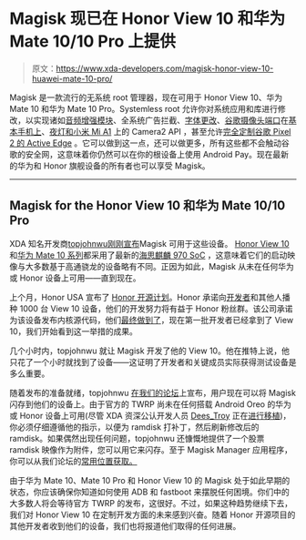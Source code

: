 # Magisk 现已在 Honor View 10 和华为 Mate 10/10 Pro 上提供

> 原文：<https://www.xda-developers.com/magisk-honor-view-10-huawei-mate-10-pro/>

Magisk 是一款流行的无系统 root 管理器，现在可用于 Honor View 10、华为 Mate 10 和华为 Mate 10 Pro。Systemless root 允许你对系统应用和库进行修改，以实现诸如[音频增强模块](https://forum.xda-developers.com/apps/magisk/magisk-dolby-atmos-r6-5-t3554616)、全系统广告拦截、[字体更改](https://www.xda-developers.com/magisk-blob-emoji-pixel-nexus-oreo/)、[谷歌摄像头端口](https://www.xda-developers.com/google-camera-mod-portrait-mode-lens-blur-4k-video/)在[基本手机上](https://www.xda-developers.com/pixel-2-google-camera-port-essential-phone/)、[夜灯和](https://www.xda-developers.com/enable-night-light-camera2-api-xiaomi-mi-a1-magisk/)[小米 Mi A1](https://www.xda-developers.com/xiaomi-mi-a1-xda-android-review/) 上的 Camera2 API ，甚至允许[完全定制谷歌 Pixel 2 的 Active Edge](https://www.xda-developers.com/customize-google-pixel-2-active-edge-sense-plus/) 。它可以做到这一点，还可以做更多，所有这些都不会触动谷歌的安全网，这意味着你仍然可以在你的根设备上使用 Android Pay。现在最新的华为和 Honor 旗舰设备的所有者也可以享受 Magisk。

* * *

## Magisk for the Honor View 10 和华为 Mate 10/10 Pro

XDA 知名开发商[topjohnwu](https://forum.xda-developers.com/member.php?u=4470081)[刚刚宣布](https://forum.xda-developers.com/honor-view-10/development/magisk-root-honor-view-10-mate-10-pro-t3749280)Magisk 可用于这些设备。 [Honor View 10](https://www.xda-developers.com/honor-view-10-mini-review/) 和[华为 Mate 10 系列](https://www.xda-developers.com/huawei-mate-10-pro-porsche-official/)都采用了最新的[海思麒麟 970 SoC](https://www.xda-developers.com/huawei-kirin-970-soc-details-cortex-a73/) ，这意味着它们的启动映像与大多数基于高通骁龙的设备略有不同。正因为如此，Magisk 从未在任何华为或 Honor 设备上可用——直到现在。

上个月，Honor USA 宣布了 [Honor 开源计划](https://www.xda-developers.com/honor-open-source-program-honor-view-10/)。Honor 承诺向[开发者](https://www.xda-developers.com/honor-announces-developers-honor-view-10-recipients/)和其他人播种 1000 台 View 10 设备，他们的开发努力将有益于 Honor 粉丝群。该公司承诺为该设备发布内核源代码，他们[最终做到了](https://www.xda-developers.com/honor-view-10-kernel-source-code-available/)，现在第一批开发者已经拿到了 View 10，我们开始看到这一举措的成果。

几个小时内，topjohnwu 就让 Magisk 开发了他的 View 10。他在推特上说，他只花了一个小时就找到了设备——这证明了开发者和关键成员实际获得测试设备是多么重要。

随着发布的准备就绪，topjohnwu [在我们的论坛](https://forum.xda-developers.com/honor-view-10/development/magisk-root-honor-view-10-mate-10-pro-t3749280)上宣布，用户现在可以将 Magisk 闪存到他们的设备上。由于官方的 TWRP 尚未在任何搭载 Android Oreo 的华为或 Honor 设备上可用(尽管 XDA 资深公认开发人员 [Dees_Troy](https://forum.xda-developers.com/member.php?u=912474) 正在[进行移植](https://twitter.com/MishaalRahman/status/963525560713523200))，你必须仔细遵循他的指示，以便为 ramdisk 打补丁，然后刷新修改后的 ramdisk。如果偶然出现任何问题，topjohnwu 还慷慨地提供了一个股票 ramdisk 映像作为附件，您可以用它来闪存。至于 Magisk Manager 应用程序，你可以从我们论坛的[常用位置获取。](https://forum.xda-developers.com/apps/magisk/official-magisk-v7-universal-systemless-t3473445)

由于华为 Mate 10、Mate 10 Pro 和 Honor View 10 的 Magisk 处于如此早期的状态，你应该确保你知道如何使用 ADB 和 fastboot 来摆脱任何困境。你们中的大多数人将会等待官方 TWRP 的发布，这很好。不过，如果这种趋势继续下去，我们对 Honor View 10 在定制开发方面的未来感到兴奋。随着 Honor 开源项目的其他开发者收到他们的设备，我们也将报道他们取得的任何进展。